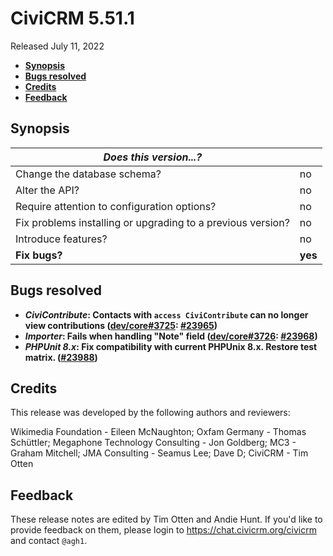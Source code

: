 # CiviCRM 5.51.1

Released July 11, 2022

- **[Synopsis](#synopsis)**
- **[Bugs resolved](#bugs)**
- **[Credits](#credits)**
- **[Feedback](#feedback)**

## <a name="synopsis"></a>Synopsis

| *Does this version...?*                                         |          |
| --------------------------------------------------------------- | -------- |
| Change the database schema?                                     | no       |
| Alter the API?                                                  | no       |
| Require attention to configuration options?                     | no       |
| Fix problems installing or upgrading to a previous version?     | no       |
| Introduce features?                                             | no       |
| **Fix bugs?**                                                   | **yes**  |

## <a name="bugs"></a>Bugs resolved

* **_CiviContribute_: Contacts with `access CiviContribute` can no longer view contributions ([dev/core#3725](https://lab.civicrm.org/dev/core/-/issues/3725): [#23965](https://github.com/civicrm/civicrm-core/pull/23965))**
* **_Importer_: Fails when handling "Note" field ([dev/core#3726](https://lab.civicrm.org/dev/core/-/issues/3726): [#23968](https://github.com/civicrm/civicrm-core/pull/23968))**
* **_PHPUnit 8.x_: Fix compatibility with current PHPUnix 8.x. Restore test matrix. ([#23988](https://github.com/civicrm/civicrm-core/pull/23988))**

## <a name="credits"></a>Credits

This release was developed by the following authors and reviewers:

Wikimedia Foundation - Eileen McNaughton; Oxfam Germany - Thomas Schüttler; Megaphone
Technology Consulting - Jon Goldberg; MC3 - Graham Mitchell; JMA Consulting - Seamus Lee;
Dave D; CiviCRM - Tim Otten

## <a name="feedback"></a>Feedback

These release notes are edited by Tim Otten and Andie Hunt.  If you'd like to
provide feedback on them, please login to https://chat.civicrm.org/civicrm and
contact `@agh1`.
